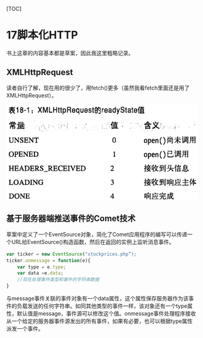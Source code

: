 [TOC]

# 17脚本化HTTP

书上这章的内容基本都是草案，因此我这里粗略记录。

## XMLHttpRequest

读者自行了解，现在用的很少了，用fetch()更多（虽然我看fetch里面还是用了XMLHttpRequest）。

![image-20230304141404809](assets/image-20230304141404809.png)

## 基于服务器端推送事件的Comet技术

草案中定义了一个EventSource对象，简化了Comet应用程序的编写可以传递一个URL给EventSource()构造函数，然后在返回的实例上监听消息事件。

```js
var ticker = new EventSource("stockprices.php”);
ticker.onmessage = function(e){
	var type = e.type;
	var data =e.data;
	//现在处理事件类型和事件的字符串数据
}
```

与message事件关联的事件对象有一个data属性，这个属性保存服务器作为该事件的负载发送的任何字符串。如同其他类型的事件一样，该对象还有一个type属性，默认值是message，事件源可以修改这个值。onmessage事件处理程序接收从一个给定的服务器事件源发出的所有事件，如果有必要，也可以根据type属性派发一个事件。